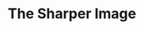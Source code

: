 ---
ee_id_show: '200'
title: The Sharper Image
url: the-sharper-image
live_url:
year: '2010'
venue: MoCA
state_country: North Miami
pitch: "​Survey show, ... my best title by far. "
ps:
imgs: MoCANoMi-Miami-2010-03-install-1-database-SB.jpg,MoCANoMi-Miami-2010-03-install-2-database-SB.jpg,MoCANoMi-Miami-2010-03-install-3-database-SB.jpg,MoCANoMi-Miami-2010-03-install-4-database-SB.jpg,MoCANoMi-Miami-2010-03-install-5-database-SB.jpg
things: "[48] 2008-002 Video Painting - 2008-002-video-painting,[220] 2003-001 Totally
  Fucked - 2003-001-totally-fucked,[222] 2009-004 Photoshop CS - 2009-004,[52] 2009-003
  Drei Klavierstücke op. 11 - dreiklavierstucke,[171] 2007-045 The Bruce Springsteen
  Born to Run Glockenspiel Addendum (CD ROM) - 2007-045-bruce-springsteen-glockenspiel-addendum,[135]
  2008-004 Personal Film - 2008-004-personal-film,[168] 2007-002 Structural Film -
  2007-002-structural-film,[9] 2002-002 I Shot Andy Warhol - ishotandywarhol,[14]
  2004-001 Space Invader - 2004-001-space-invader,[32] 2006-001 Sweet 16 - sweet16,[157]
  2006-002 Untitled Translation Exercise - 2006-002-untitled-translation-exercise,[137]
  2010-039 Research in Motion (Kinetic Sculpture #2) - 2010-039-research-in-motion-kinetic-sculpture-2,[7]
  2002-001 Super Mario Clouds - supermarioclouds,[223] 2009-006 Photoshop CS - 2009-006-photoshop-cs,[84]
  2009-001 Photoshop CS - 2009-001-photoshop-cs,[231] 2010-011 sc0002f901 - 2010-011-sc0002f901,[230]
  2010-012 sc00028f93 - 2010-012-sc00028f93,[229] 2010-013 sc0003181a - 2010-013-sc0003181a,[228]
  2010-014 sc00033529 - 2010-014-sc00033529,[227] 2010-015 sc00035633 - 2010-015-sc00035633,[226]
  2010-016 sc00037204 - 2010-016-sc00037204,[234] 2010-007 Maxell - 2010-007-maxell,[94]
  2010-017 http://www.mocanomi.org/ - 2010-017-http-www.mocanomi.org,[2145] 2010-132
  The Sharper Image (Exhibition Catalog) - 2010-132-the-sharper-image-exhibition-catalog"
status:
layout: shows
---